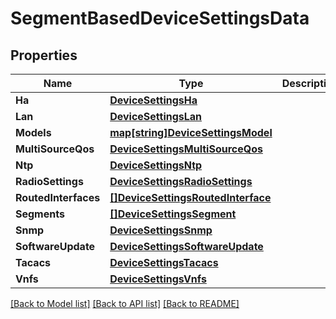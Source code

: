 # SegmentBasedDeviceSettingsData

## Properties

Name | Type | Description | Notes
------------ | ------------- | ------------- | -------------
**Ha** | [**DeviceSettingsHa**](device_settings_ha.md) |  | [optional] 
**Lan** | [**DeviceSettingsLan**](device_settings_lan.md) |  | [optional] 
**Models** | [**map[string]DeviceSettingsModel**](device_settings_model.md) |  | [optional] 
**MultiSourceQos** | [**DeviceSettingsMultiSourceQos**](device_settings_multi_source_qos.md) |  | [optional] 
**Ntp** | [**DeviceSettingsNtp**](device_settings_ntp.md) |  | [optional] 
**RadioSettings** | [**DeviceSettingsRadioSettings**](device_settings_radio_settings.md) |  | [optional] 
**RoutedInterfaces** | [**[]DeviceSettingsRoutedInterface**](device_settings_routed_interface.md) |  | [optional] 
**Segments** | [**[]DeviceSettingsSegment**](device_settings_segment.md) |  | [optional] 
**Snmp** | [**DeviceSettingsSnmp**](device_settings_snmp.md) |  | [optional] 
**SoftwareUpdate** | [**DeviceSettingsSoftwareUpdate**](device_settings_software_update.md) |  | [optional] 
**Tacacs** | [**DeviceSettingsTacacs**](device_settings_tacacs.md) |  | [optional] 
**Vnfs** | [**DeviceSettingsVnfs**](device_settings_vnfs.md) |  | [optional] 

[[Back to Model list]](../README.md#documentation-for-models) [[Back to API list]](../README.md#documentation-for-api-endpoints) [[Back to README]](../README.md)


